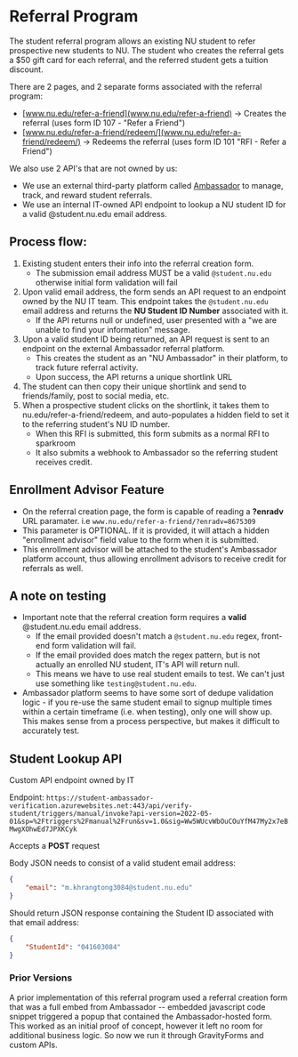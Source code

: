 # Referral Program

The student referral program allows an existing NU student to refer prospective new students to NU. The student who creates the referral gets a $50 gift card for each referral, and the referred student gets a tuition discount.

There are 2 pages, and 2 separate forms associated with the referral program:
- [www.nu.edu/refer-a-friend](www.nu.edu/refer-a-friend) -> Creates the referral (uses form ID 107 - "Refer a Friend")
- [www.nu.edu/refer-a-friend/redeem/](www.nu.edu/refer-a-friend/redeem/) -> Redeems the referral (uses form ID 101 "RFI - Refer a Friend")

We also use 2 API's that are not owned by us:
- We use an external third-party platform called [Ambassador](https://www.getambassador.com) to manage, track, and reward student referrals.
- We use an internal IT-owned API endpoint to lookup a NU student ID for a valid @student.nu.edu email address.

## Process flow:
1) Existing student enters their info into the referral creation form.
	- The submission email address MUST be a valid `@student.nu.edu` otherwise initial form validation will fail
2) Upon valid email address, the form sends an API request to an endpoint owned by the NU IT team. This endpoint takes the `@student.nu.edu` email address and returns the **NU Student ID Number** associated with it.
	- If the API returns null or undefined, user presented with a "we are unable to find your information" message.
3) Upon a valid student ID being returned, an API request is sent to an endpoint on the external Ambassador referral platform.
	- This creates the student as an "NU Ambassador" in their platform, to track future referral activity.
	- Upon success, the API returns a unique shortlink URL
4) The student can then copy their unique shortlink and send to friends/family, post to social media, etc.
5) When a prospective student clicks on the shortlink, it takes them to nu.edu/refer-a-friend/redeem, and auto-populates a hidden field to set it to the referring student's NU ID number.
	- When this RFI is submitted, this form submits as a normal RFI to sparkroom
	- It also submits a webhook to Ambassador so the referring student receives credit.


## Enrollment Advisor Feature
- On the referral creation page, the form is capable of reading a **?enradv** URL paramater. i.e `www.nu.edu/refer-a-friend/?enradv=8675309`
- This parameter is OPTIONAL. If it is provided, it will attach a hidden "enrollment advisor" field value to the form when it is submitted.
- This enrollment advisor will be attached to the student's Ambassador platform account, thus allowing enrollment advisors to receive credit for referrals as well.

## A note on testing
- Important note that the referral creation form requires a **valid** @student.nu.edu email address.
	- If the email provided doesn't match a `@student.nu.edu` regex, front-end form validation will fail.
	- If the email provided does match the regex pattern, but is not actually an enrolled NU student, IT's API will return null.
	- This means we have to use real student emails to test. We can't just use something like `testing@student.nu.edu`.
- Ambassador platform seems to have some sort of dedupe validation logic - if you re-use the same student email to signup multiple times within a certain timeframe (i.e. when testing), only one will show up. This makes sense from a process perspective, but makes it difficult to accurately test.


## Student Lookup API

Custom API endpoint owned by IT

Endpoint:
`https://student-ambassador-verification.azurewebsites.net:443/api/verify-student/triggers/manual/invoke?api-version=2022-05-01&sp=%2Ftriggers%2Fmanual%2Frun&sv=1.0&sig=Ww5WUcvWbOuCOuYfM47My2x7eBMwgXOhwEd7JPXKCyk`

Accepts a **POST** request

Body JSON needs to consist of a valid student email address:
```json
{
    "email": "m.khrangtong3084@student.nu.edu"
}
```

Should return JSON response containing the Student ID associated with that email address:
```json
{
    "StudentId": "041603084"
}
```

### Prior Versions
A prior implementation of this referral program used a referral creation form that was a full embed from Ambassador -- embedded javascript code snippet triggered a popup that contained the Ambassador-hosted form. This worked as an initial proof of concept, however it left no room for additional business logic. So now we run it through GravityForms and custom APIs.
